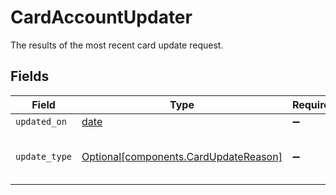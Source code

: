 # CardAccountUpdater

The results of the most recent card update request.


## Fields

| Field                                                                                | Type                                                                                 | Required                                                                             | Description                                                                          | Example                                                                              |
| ------------------------------------------------------------------------------------ | ------------------------------------------------------------------------------------ | ------------------------------------------------------------------------------------ | ------------------------------------------------------------------------------------ | ------------------------------------------------------------------------------------ |
| `updated_on`                                                                         | [date](https://docs.python.org/3/library/datetime.html#date-objects)                 | :heavy_minus_sign:                                                                   | N/A                                                                                  |                                                                                      |
| `update_type`                                                                        | [Optional[components.CardUpdateReason]](../../models/components/cardupdatereason.md) | :heavy_minus_sign:                                                                   | The results of the card update request.                                              | number-update                                                                        |